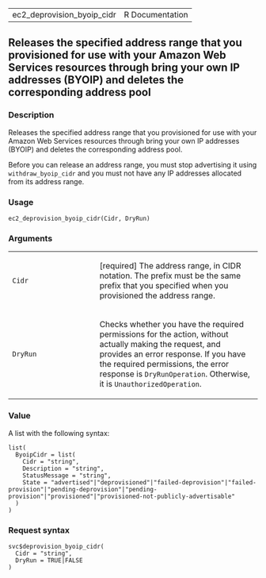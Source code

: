 <table style="width: 100%;">
<tbody>
<tr class="odd">
<td>ec2_deprovision_byoip_cidr</td>
<td style="text-align: right;">R Documentation</td>
</tr>
</tbody>
</table>

## Releases the specified address range that you provisioned for use with your Amazon Web Services resources through bring your own IP addresses (BYOIP) and deletes the corresponding address pool

### Description

Releases the specified address range that you provisioned for use with
your Amazon Web Services resources through bring your own IP addresses
(BYOIP) and deletes the corresponding address pool.

Before you can release an address range, you must stop advertising it
using `withdraw_byoip_cidr` and you must not have any IP addresses
allocated from its address range.

### Usage

    ec2_deprovision_byoip_cidr(Cidr, DryRun)

### Arguments

<table>
<colgroup>
<col style="width: 35%" />
<col style="width: 65%" />
</colgroup>
<tbody>
<tr class="odd">
<td><code id="ec2_deprovision_byoip_cidr_:_Cidr">Cidr</code></td>
<td><p>[required] The address range, in CIDR notation. The prefix must
be the same prefix that you specified when you provisioned the address
range.</p></td>
</tr>
<tr class="even">
<td><code id="ec2_deprovision_byoip_cidr_:_DryRun">DryRun</code></td>
<td><p>Checks whether you have the required permissions for the action,
without actually making the request, and provides an error response. If
you have the required permissions, the error response is
<code>DryRunOperation</code>. Otherwise, it is
<code>UnauthorizedOperation</code>.</p></td>
</tr>
</tbody>
</table>

### Value

A list with the following syntax:

    list(
      ByoipCidr = list(
        Cidr = "string",
        Description = "string",
        StatusMessage = "string",
        State = "advertised"|"deprovisioned"|"failed-deprovision"|"failed-provision"|"pending-deprovision"|"pending-provision"|"provisioned"|"provisioned-not-publicly-advertisable"
      )
    )

### Request syntax

    svc$deprovision_byoip_cidr(
      Cidr = "string",
      DryRun = TRUE|FALSE
    )
